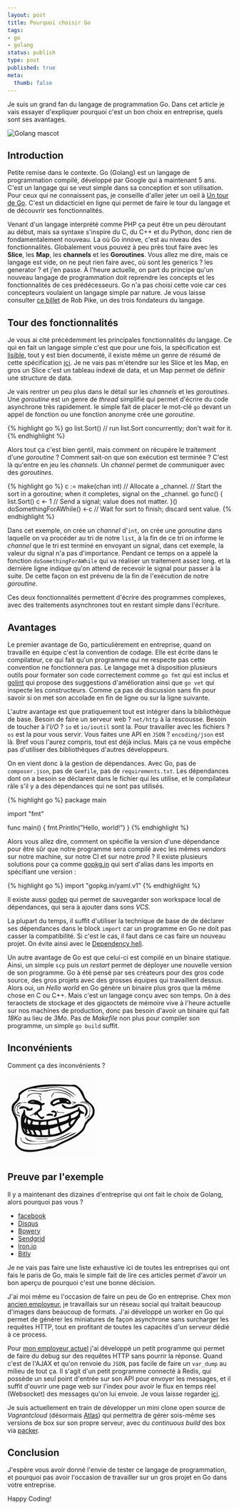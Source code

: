 ```yaml
---
layout: post
title: Pourquoi choisir Go
tags:
- go
- golang
status: publish
type: post
published: true
meta:
  thumb: false
---
```

Je suis un grand fan du langage de programmation Go. Dans cet article je vais essayer d'expliquer pourquoi c'est un bon choix en entreprise, quels sont ses avantages.

![Golang mascot](https://blog.golang.org/gopher/header.jpg)

## Introduction

Petite remise dans le contexte. Go (Golang) est un langage de programmation compilé, développé par Google qui à maintenant 5 ans. C'est un langage qui se veut simple dans sa conception et son utilisation. Pour ceux qui ne connaissent pas, je conseille d'aller jeter un oeil à [Un tour de Go](http://go-tour-fr.appspot.com/welcome/1). C'est un didacticiel en ligne qui permet de faire le tour du langage et de découvrir ses fonctionnalités.

Venant d'un langage interprété comme PHP ça peut être un peu déroutant au début, mais sa syntaxe s'inspire du C, du C++ et du Python, donc rien de fondamentalement nouveau. La où Go innove, c'est au niveau des fonctionnalités. Globalement vous pouvez à peu près tout faire avec les **Slice**, les **Map**, les **channels** et les **Goroutines**. Vous allez me dire, mais ce langage est vide, on ne peut rien faire avec, où sont les generics ? les generator ? et j'en passe. À l'heure actuelle, on part du principe qu'un nouveau langage de programmation doit reprendre les concepts et les fonctionnalités de ces prédécesseurs. Go n'a pas choisi cette voie car ces concepteurs voulaient un langage simple par nature. Je vous laisse consulter [ce billet](http://commandcenter.blogspot.it/2012/06/less-is-exponentially-more.html) de Rob Pike, un des trois fondateurs du langage.

## Tour des fonctionnalités

Je vous ai cité précédemment les principales fonctionnalités du langage. Ce qui en fait un langage simple c'est que pour une fois, la spécification est [lisible](https://golang.org/ref/spec), tout y est bien documenté, il existe même un genre de résumé de cette spécification [ici](https://golang.org/doc/effective_go.html). Je ne vais pas m'étendre sur les Slice et les Map, en gros un Slice c'est un tableau indexé de data, et un Map permet de définir une structure de data.

Je vais rentrer un peu plus dans le détail sur les _channels_ et les _goroutines_. Une _goroutine_ est un genre de _thread_ simplifié qui permet d'écrire du code asynchrone très rapidement. le simple fait de placer le mot-clé `go` devant un appel de fonction ou une fonction anonyme crée une _goroutine_.

{% highlight go %}
go list.Sort()  // run list.Sort concurrently; don't wait for it.
{% endhighlight %}

Alors tout ça c'est bien gentil, mais comment on récupère le traitement d'une _goroutine_ ? Comment sait-on que son exécution est terminée ? C'est là qu'entre en jeu les _channels_. Un _channel_ permet de communiquer avec des _goroutines_.

{% highlight go %}
c := make(chan int)  // Allocate a _channel.
// Start the sort in a goroutine; when it completes, signal on the _channel.
go func() {
    list.Sort()
    c <- 1  // Send a signal; value does not matter.
}()
doSomethingForAWhile()
<-c   // Wait for sort to finish; discard sent value.
{% endhighlight %}

Dans cet exemple, on crée un _channel_ d'`int`, on crée une _goroutine_ dans laquelle on va procéder au tri de notre `list`, à la fin de ce tri on informe le _channel_ que le tri est terminé en envoyant un signal, dans cet exemple, la valeur du signal n'a pas d'importance. Pendant ce temps on a appelé la fonction `doSomethingForAWhile` qui va réaliser un traitement assez long. et la dernière ligne indique qu'on attend de recevoir le signal pour passer à la suite. De cette façon on est prévenu de la fin de l'exécution de notre _goroutine_.

Ces deux fonctionnalités permettent d'écrire des programmes complexes, avec des traitements asynchrones tout en restant simple dans l'écriture.

## Avantages

Le premier avantage de Go, particulièrement en entreprise, quand on travaille en équipe c'est la convention de codage. Elle est écrite dans le compilateur, ce qui fait qu'un programme qui ne respecte pas cette convention ne fonctionnera pas. Le langage met à disposition plusieurs outils pour formater son code correctement comme `go fmt` qui est inclus et [golint](https://github.com/golang/lint) qui propose des suggestions d'amélioration ainsi que `go vet` qui inspecte les constructeurs. Comme ça pas de discussion sans fin pour savoir si on met son accolade en fin de ligne ou sur la ligne suivante.

L'autre avantage est que pratiquement tout est intégrer dans la bibliothèque de base. Besoin de faire un serveur web ? `net/http` à la rescousse. Besoin de toucher à l'_I/O_ ? `io` et `io/ioutil` sont la. Pour travailler avec les fichiers ? `os` est la pour vous servir. Vous faites une API en `JSON` ? `encoding/json` est là. Bref vous l'aurez compris, tout est déjà inclus. Mais ça ne vous empêche pas d'utiliser des bibliothèques d'autres développeurs.

On en vient donc à la gestion de dépendances. Avec Go, pas de `composer.json`, pas de `Gemfile`, pas de `requirements.txt`. Les dépendances dont on a besoin se déclarent dans le fichier qui les utilise, et le compilateur râle s'il y a des dépendances qui ne sont pas utilisés.

{% highlight go %}
package main

import "fmt"

func main() {
    fmt.Println("Hello, world!")
}
{% endhighlight %}

Alors vous allez dire, comment on spécifie la version d'une dépendance pour être sûr que notre programme sera compilé avec les mêmes _vendors_ sur notre machine, sur notre CI et sur notre _prod_ ? Il existe plusieurs solutions pour ça comme [gopkg.in](http://labix.org/gopkg.in) qui sert d'alias dans les imports en spécifiant une version :

{% highlight go %}
import "gopkg.in/yaml.v1"
{% endhighlight %}

Il existe aussi [godep](https://github.com/tools/godep) qui permet de sauvegarder son workspace local de dépendances, qui sera à ajouter dans sons _VCS_.

La plupart du temps, il suffit d'utiliser la technique de base de de déclarer ses dépendances dans le block `import` car un programme en Go ne doit pas casser la compatibilité. Si c'est le cas, il faut dans ce cas faire un nouveau projet. On évite ainsi avec le [Dependency hell](http://en.wikipedia.org/wiki/Dependency_hell).

Un autre avantage de Go est que celui-ci est compilé en un binaire statique. Ainsi, un simple `scp` puis un _restart_ permet de déployer une nouvelle version de son programme. Go à été pensé par ses créateurs pour des gros code source, des gros projets avec des grosses équipes qui travaillent dessus. Alors oui, un _Hello world_ en Go génère un binaire plus gros que la même chose en C ou C++. Mais c'est un langage conçu avec son temps. On à des teraoctets de stockage et des gigaoctets de mémoire vive à l'heure actuelle sur nos machines de production, donc pas besoin d'avoir un binaire qui fait _18Ko_ au lieu de _3Mo_. Pas de _Makefile_ non plus pour compiler son programme, un simple `go build` suffit.

## Inconvénients

Comment ça des inconvénients ?

![Troll face](/images/trollface.png)

## Preuve par l'exemple

Il y a maintenant des dizaines d'entreprise qui ont fait le choix de Golang, alors pourquoi pas vous ?

* [facebook](https://github.com/facebookgo)
* [Disqus](http://highscalability.com/blog/2014/5/7/update-on-disqus-its-still-about-realtime-but-go-demolishes.html)
* [Bowery](http://bowery.io/posts/Nodejs-to-Golang-Bowery/)
* [Sendgrid](https://sendgrid.com/blog/convince-company-go-golang/)
* [Iron.io](http://blog.iron.io/2013/03/how-we-went-from-30-servers-to-2-go.html)
* [Bitly](http://word.bitly.com/post/33232969144/nsq)

Je ne vais pas faire une liste exhaustive ici de toutes les entreprises qui ont fais le paris de Go, mais le simple fait de lire ces articles permet d'avoir un bon aperçu de pourquoi c'est une bonne décision.

J'ai moi même eu l'occasion de faire un peu de Go en entreprise. Chex mon [ancien employeur](https://www.wanadev.fr/), je travaillais sur un réseau social qui traitait beaucoup d'images dans beaucoup de formats. J'ai développé un worker en Go qui permet de générer les miniatures de façon asynchrone sans surcharger les requêtes HTTP, tout en profitant de toutes les capacités d'un serveur dédié à ce process.

Pour [mon employeur actuel](http://www.xotelia.com/) j'ai développé un petit programme qui permet de faire du debug sur des requêtes HTTP sans pourrir la réponse. Quand c'est de l'AJAX et qu'on renvoie du `JSON`, pas facile de faire un `var_dump` au milieu de tout ça. Il s'agit d'un petit programme connecté à Redis, qui possède un seul point d'entrée sur son API pour envoyer les messages, et il suffit d'ouvrir une page web sur l'index pour avoir le flux en temps réel (Websocket) des messages qu'on lui envoie. Je vous laisse regarder [ici](https://github.com/Xotelia/RemoteDebugCenter).

Je suis actuellement en train de développer un mini clone open source de _Vagrantcloud_ (désormais [Atlas](https://atlas.hashicorp.com/boxes/search)) qui permettra de gérer sois-même ses versions de box sur son propre serveur, avec du _continuous build_ des box via [packer](https://packer.io/).

## Conclusion

J'espère vous avoir donné l'envie de tester ce langage de programmation, et pourquoi pas avoir l'occasion de travailler sur un gros projet en Go dans votre entreprise.

Happy Coding!
